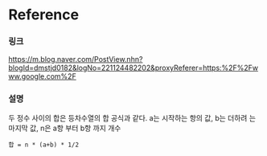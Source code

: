 # Reference

### 링크

https://m.blog.naver.com/PostView.nhn?blogId=dmstjd0182&logNo=221124482202&proxyReferer=https:%2F%2Fwww.google.com%2F

### 설명

두 정수 사이의 합은 등차수열의 합 공식과 같다. a는 시작하는 항의 값, b는 더하려
는마지막 값, n은 a항 부터 b항 까지 개수

```
합 = n * (a+b) * 1/2
```
